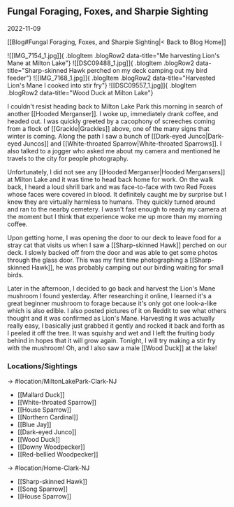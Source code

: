 
## Fungal Foraging, Foxes, and Sharpie Sighting
2022-11-09

[[Blog#Fungal Foraging, Foxes, and Sharpie Sighting|< Back to Blog Home]]

![[IMG_7154_1.jpg]]{ .blogItem .blogRow2 data-title="Me harvesting Lion's Mane at Milton Lake"}
![[DSC09488_1.jpg]]{ .blogItem .blogRow2 data-title="Sharp-skinned Hawk perched on my deck camping out my bird feeder"}
![[IMG_7168_1.jpg]]{ .blogItem .blogRow2 data-title="Harvested Lion's Mane I cooked into stir fry"}
![[DSC09557_1.jpg]]{ .blogItem .blogRow2 data-title="Wood Duck at Milton Lake"}

I couldn't resist heading back to Milton Lake Park this morning in search of another [[Hooded Merganser]]. I woke up, immediately drank coffee, and headed out. I was quickly greeted by a cacophony of screeches coming from a flock of [[Grackle|Grackles]] above, one of the many signs that winter is coming. Along the path I saw a bunch of [[Dark-eyed Junco|Dark-eyed Juncos]] and [[White-throated Sparrow|White-throated Sparrows]]. I also talked to a jogger who asked me about my camera and mentioned he travels to the city for people photography.

Unfortunately, I did not see any [[Hooded Merganser|Hooded Mergansers]] at Milton Lake and it was time to head back home for work. On the walk back, I heard a loud shrill bark and was face-to-face with two Red Foxes whose faces were covered in blood. It definitely caught me by surprise but I knew they are virtually harmless to humans. They quickly turned around and ran to the nearby cemetery. I wasn't fast enough to ready my camera at the moment but I think that experience woke me up more than my morning coffee. 

Upon getting home, I was opening the door to our deck to leave food for a stray cat that visits us when I saw a [[Sharp-skinned Hawk]] perched on our deck. I slowly backed off from the door and was able to get some photos through the glass door. This was my first time photographing a [[Sharp-skinned Hawk]], he was probably camping out our birding waiting for small birds.

Later in the afternoon, I decided to go back and harvest the Lion's Mane mushroom I found yesterday. After researching it online, I learned it's a great beginner mushroom to forage because it's only got one look-a-like which is also edible. I also posted pictures of it on Reddit to see what others thought and it was confirmed as Lion's Mane. Harvesting it was actually really easy, I basically just grabbed it gently and rocked it back and forth as I peeled it off the tree. It was squishy and wet and I left the fruiting body behind in hopes that it will grow again. Tonight, I will try making a stir fry with the mushroom! Oh, and I also saw a male [[Wood Duck]] at the lake!

### Locations/Sightings

-> #location/MiltonLakePark-Clark-NJ 

- [[Mallard Duck]]
- [[White-throated Sparrow]]
- [[House Sparrow]]
- [[Northern Cardinal]]
- [[Blue Jay]]
- [[Dark-eyed Junco]]
- [[Wood Duck]]
- [[Downy Woodpecker]]
- [[Red-bellied Woodpecker]]

-> #location/Home-Clark-NJ 

- [[Sharp-skinned Hawk]]
- [[Song Sparrow]]
- [[House Sparrow]]